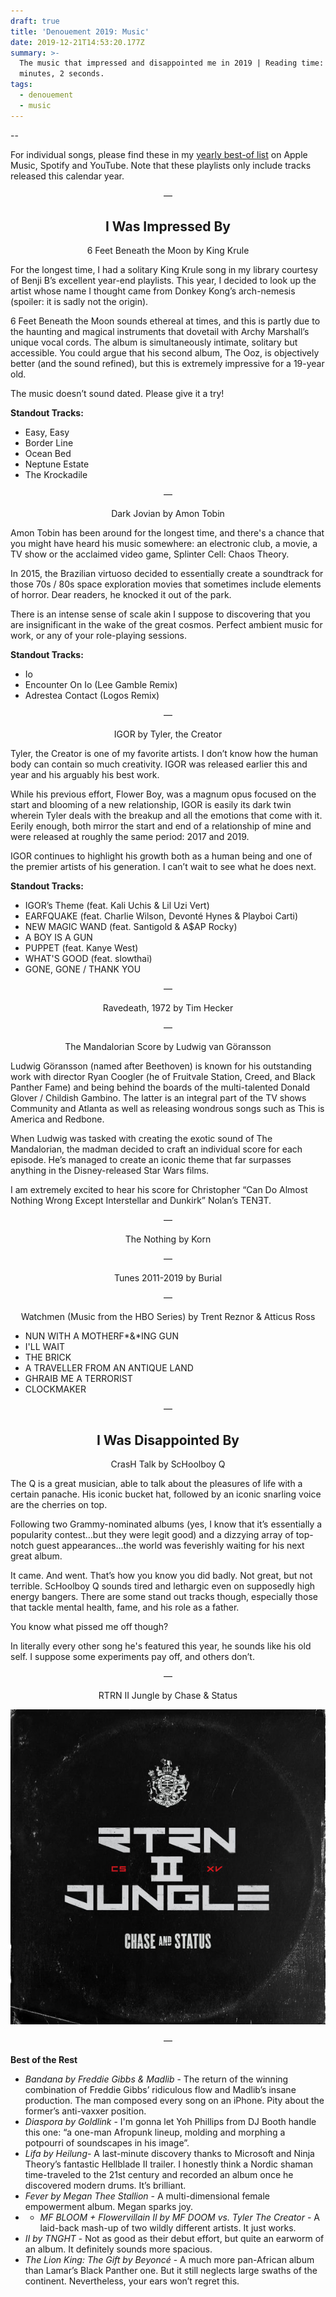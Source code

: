 ```yaml
---
draft: true
title: 'Denouement 2019: Music'
date: 2019-12-21T14:53:20.177Z
summary: >-
  The music that impressed and disappointed me in 2019 | Reading time: 8
  minutes, 2 seconds.
tags:
  - denouement
  - music
---
```

\--

For individual songs, please find these in my [yearly best-of list](https://blog.iamedson.com/posts/denouement-2019:-interlude/) on Apple Music, Spotify and YouTube. Note that these playlists only include tracks released this calendar year.

<p align="center"> — </p>

<h2 style="text-align: center;">I Was Impressed By</h2>

<figcaption style="text-align: center;">6 Feet Beneath the Moon by King Krule</figcaption>

For the longest time, I had a solitary King Krule song in my library courtesy of Benji B’s excellent year-end playlists. This year, I decided to look up the artist whose name I thought came from Donkey Kong’s arch-nemesis (spoiler: it is sadly not the origin). 

6 Feet Beneath the Moon sounds ethereal at times, and this is partly due to the haunting and magical instruments that dovetail with Archy Marshall’s unique vocal cords. The album is simultaneously intimate, solitary but accessible. You could argue that his second album, The Ooz, is objectively better (and the sound refined), but this is extremely impressive for a 19-year old.

The music doesn’t sound dated. Please give it a try!

**Standout Tracks:**

* Easy, Easy
* Border Line
* Ocean Bed
* Neptune Estate
* The Krockadile

<p align="center"> — </p>

<figcaption style="text-align: center;">Dark Jovian by Amon Tobin</figcaption>

Amon Tobin has been around for the longest time, and there's a chance that you might have heard his music somewhere: an electronic club, a movie, a TV show or the acclaimed video game, Splinter Cell: Chaos Theory.

In 2015, the Brazilian virtuoso decided to essentially create a soundtrack for those 70s / 80s space exploration movies that sometimes include elements of horror. Dear readers, he knocked it out of the park.

There is an intense sense of scale akin I suppose to discovering that you are insignificant in the wake of the great cosmos. Perfect ambient music for work, or any of your role-playing sessions.

**Standout Tracks:**

* Io
* Encounter On Io (Lee Gamble Remix)
* Adrestea Contact (Logos Remix)

<p align="center"> — </p>

<figcaption style="text-align: center;">IGOR by Tyler, the Creator</figcaption>

Tyler, the Creator is one of my favorite artists. I don’t know how the human body can contain so much creativity. IGOR was released earlier this and year and his arguably his best work.

While his previous effort, Flower Boy,  was a magnum opus focused on the start and blooming of a new relationship, IGOR is easily its dark twin wherein Tyler deals with the breakup and all the emotions that come with it. Eerily enough, both mirror the start and end of a relationship of mine and were released at roughly the same period: 2017 and 2019.

IGOR continues to highlight his growth both as a human being and one of the premier artists of his generation. I can’t wait to see what he does next.

**Standout Tracks:**

* IGOR’s Theme (feat. Kali Uchis & Lil Uzi Vert)
* EARFQUAKE (feat. Charlie Wilson, Devonté Hynes & Playboi Carti)
* NEW MAGIC WAND (feat. Santigold & A$AP Rocky)
* A BOY IS A GUN
* PUPPET (feat. Kanye West)
* WHAT'S GOOD (feat. slowthai)
* GONE, GONE / THANK YOU

<p align="center"> — </p>

<figcaption style="text-align: center;">Ravedeath, 1972 by Tim Hecker</figcaption>

<p align="center"> — </p>

<figcaption style="text-align: center;">The Mandalorian Score by Ludwig van Göransson</figcaption>

Ludwig Göransson (named after Beethoven) is known for his outstanding work with director Ryan Coogler (he of Fruitvale Station, Creed, and Black Panther Fame) and being behind the boards of the multi-talented Donald Glover / Childish Gambino. The latter is an integral part of the TV shows  Community and Atlanta as well as releasing wondrous songs such as This is America and Redbone.

When Ludwig was tasked with creating the exotic sound of The Mandalorian, the madman decided to craft an individual score for each episode. He’s managed to create an iconic theme that far surpasses anything in the Disney-released Star Wars films.

I am extremely excited to hear his score for Christopher “Can Do Almost Nothing Wrong Except Interstellar and Dunkirk” Nolan’s TENƎT.

<p align="center"> — </p>

<figcaption style="text-align: center;">The Nothing by Korn</figcaption>

<p align="center"> — </p>

<figcaption style="text-align: center;">Tunes 2011-2019 by Burial</figcaption>

<p align="center"> — </p>

<figcaption style="text-align: center;">Watchmen (Music from the HBO Series) by Trent Reznor & Atticus Ross</figcaption>

* NUN WITH A MOTHERF*&*ING GUN
* I'LL WAIT
* THE BRICK
* A TRAVELLER FROM AN ANTIQUE LAND
* GHRAIB ME A TERRORIST
* CLOCKMAKER

<p align="center"> — </p>

<h2 style="text-align: center;">I Was Disappointed By</h2>

<figcaption style="text-align: center;">CrasH Talk by ScHoolboy Q</figcaption>

The Q is a great musician, able to talk about the pleasures of life with a certain panache. His iconic bucket hat, followed by an iconic snarling voice are the cherries on top.

Following two Grammy-nominated albums (yes, I know that it’s essentially a popularity contest…but they were legit good) and a dizzying array of top-notch guest appearances…the world was feverishly waiting for his next great album.

It came. And went. That’s how you know you did badly. Not great, but not terrible. ScHoolboy Q sounds tired and lethargic even on supposedly high energy bangers. There are some stand out tracks though, especially those that tackle mental health, fame, and his role as a father.

You know what pissed me off though? 

In literally every other song he's featured this year, he sounds like his old self. I suppose some experiments pay off, and others don’t.

<p align="center"> — </p>

<figcaption style="text-align: center;">RTRN II Jungle by Chase & Status</figcaption>

![rtrn2jungle](/static/img/rtrn2jungle.png#center)

<p align="center"> — </p>

**Best of the Rest**

* *Bandana by Freddie Gibbs & Madlib* - The return of the winning combination of Freddie Gibbs’ ridiculous flow and Madlib’s insane production. The man composed every song on an iPhone. Pity about the former’s anti-vaxxer position.
* *Diaspora by Goldlink* - I'm gonna let Yoh Phillips from DJ Booth handle this one: “a one-man Afropunk lineup, molding and morphing a potpourri of soundscapes in his image”.
* *Lifa by Heilung*- A last-minute discovery thanks to Microsoft and Ninja Theory’s fantastic Hellblade II trailer. I honestly think a Nordic shaman time-traveled to the 21st century and recorded an album once he discovered modern drums. It’s brilliant.
* *Fever by Megan Thee Stallion* - A multi-dimensional female empowerment album. Megan sparks joy.
* * *MF BLOOM + Flowervillain II by MF DOOM vs. Tyler The Creator* - A laid-back mash-up of two wildly different artists. It just works.
* *II by TNGHT* - Not as good as their debut effort, but quite an earworm of an album. It definitely sounds more spacious.
* *The Lion King: The Gift by Beyoncé* - A much more pan-African album than Lamar’s Black Panther one. But it still neglects large swaths of the continent. Nevertheless, your ears won’t regret this.
